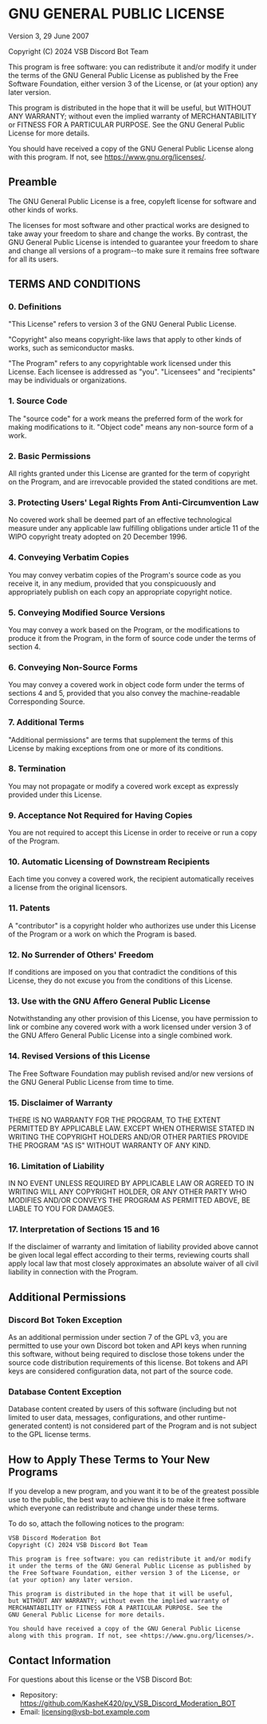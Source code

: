 # GNU GENERAL PUBLIC LICENSE
Version 3, 29 June 2007

Copyright (C) 2024 VSB Discord Bot Team

This program is free software: you can redistribute it and/or modify
it under the terms of the GNU General Public License as published by
the Free Software Foundation, either version 3 of the License, or
(at your option) any later version.

This program is distributed in the hope that it will be useful,
but WITHOUT ANY WARRANTY; without even the implied warranty of
MERCHANTABILITY or FITNESS FOR A PARTICULAR PURPOSE. See the
GNU General Public License for more details.

You should have received a copy of the GNU General Public License
along with this program. If not, see <https://www.gnu.org/licenses/>.

## Preamble

The GNU General Public License is a free, copyleft license for software and other kinds of works.

The licenses for most software and other practical works are designed to take away your freedom to share and change the works. By contrast, the GNU General Public License is intended to guarantee your freedom to share and change all versions of a program--to make sure it remains free software for all its users.

## TERMS AND CONDITIONS

### 0. Definitions

"This License" refers to version 3 of the GNU General Public License.

"Copyright" also means copyright-like laws that apply to other kinds of works, such as semiconductor masks.

"The Program" refers to any copyrightable work licensed under this License. Each licensee is addressed as "you". "Licensees" and "recipients" may be individuals or organizations.

### 1. Source Code

The "source code" for a work means the preferred form of the work for making modifications to it. "Object code" means any non-source form of a work.

### 2. Basic Permissions

All rights granted under this License are granted for the term of copyright on the Program, and are irrevocable provided the stated conditions are met.

### 3. Protecting Users' Legal Rights From Anti-Circumvention Law

No covered work shall be deemed part of an effective technological measure under any applicable law fulfilling obligations under article 11 of the WIPO copyright treaty adopted on 20 December 1996.

### 4. Conveying Verbatim Copies

You may convey verbatim copies of the Program's source code as you receive it, in any medium, provided that you conspicuously and appropriately publish on each copy an appropriate copyright notice.

### 5. Conveying Modified Source Versions

You may convey a work based on the Program, or the modifications to produce it from the Program, in the form of source code under the terms of section 4.

### 6. Conveying Non-Source Forms

You may convey a covered work in object code form under the terms of sections 4 and 5, provided that you also convey the machine-readable Corresponding Source.

### 7. Additional Terms

"Additional permissions" are terms that supplement the terms of this License by making exceptions from one or more of its conditions.

### 8. Termination

You may not propagate or modify a covered work except as expressly provided under this License.

### 9. Acceptance Not Required for Having Copies

You are not required to accept this License in order to receive or run a copy of the Program.

### 10. Automatic Licensing of Downstream Recipients

Each time you convey a covered work, the recipient automatically receives a license from the original licensors.

### 11. Patents

A "contributor" is a copyright holder who authorizes use under this License of the Program or a work on which the Program is based.

### 12. No Surrender of Others' Freedom

If conditions are imposed on you that contradict the conditions of this License, they do not excuse you from the conditions of this License.

### 13. Use with the GNU Affero General Public License

Notwithstanding any other provision of this License, you have permission to link or combine any covered work with a work licensed under version 3 of the GNU Affero General Public License into a single combined work.

### 14. Revised Versions of this License

The Free Software Foundation may publish revised and/or new versions of the GNU General Public License from time to time.

### 15. Disclaimer of Warranty

THERE IS NO WARRANTY FOR THE PROGRAM, TO THE EXTENT PERMITTED BY APPLICABLE LAW. EXCEPT WHEN OTHERWISE STATED IN WRITING THE COPYRIGHT HOLDERS AND/OR OTHER PARTIES PROVIDE THE PROGRAM "AS IS" WITHOUT WARRANTY OF ANY KIND.

### 16. Limitation of Liability

IN NO EVENT UNLESS REQUIRED BY APPLICABLE LAW OR AGREED TO IN WRITING WILL ANY COPYRIGHT HOLDER, OR ANY OTHER PARTY WHO MODIFIES AND/OR CONVEYS THE PROGRAM AS PERMITTED ABOVE, BE LIABLE TO YOU FOR DAMAGES.

### 17. Interpretation of Sections 15 and 16

If the disclaimer of warranty and limitation of liability provided above cannot be given local legal effect according to their terms, reviewing courts shall apply local law that most closely approximates an absolute waiver of all civil liability in connection with the Program.

## Additional Permissions

### Discord Bot Token Exception

As an additional permission under section 7 of the GPL v3, you are permitted to use your own Discord bot token and API keys when running this software, without being required to disclose those tokens under the source code distribution requirements of this license. Bot tokens and API keys are considered configuration data, not part of the source code.

### Database Content Exception

Database content created by users of this software (including but not limited to user data, messages, configurations, and other runtime-generated content) is not considered part of the Program and is not subject to the GPL license terms.

## How to Apply These Terms to Your New Programs

If you develop a new program, and you want it to be of the greatest possible use to the public, the best way to achieve this is to make it free software which everyone can redistribute and change under these terms.

To do so, attach the following notices to the program:

```
VSB Discord Moderation Bot
Copyright (C) 2024 VSB Discord Bot Team

This program is free software: you can redistribute it and/or modify
it under the terms of the GNU General Public License as published by
the Free Software Foundation, either version 3 of the License, or
(at your option) any later version.

This program is distributed in the hope that it will be useful,
but WITHOUT ANY WARRANTY; without even the implied warranty of
MERCHANTABILITY or FITNESS FOR A PARTICULAR PURPOSE. See the
GNU General Public License for more details.

You should have received a copy of the GNU General Public License
along with this program. If not, see <https://www.gnu.org/licenses/>.
```

## Contact Information

For questions about this license or the VSB Discord Bot:
- Repository: https://github.com/KasheK420/py_VSB_Discord_Moderation_BOT
- Email: licensing@vsb-bot.example.com